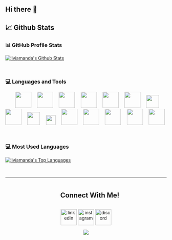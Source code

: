 ## Hi there 👋

## 📈 Github Stats

### 📊 GitHub Profile Stats
<a href="https://github.com/liviamanda/github-readme-stats"><img alt="liviamanda's Github Stats" src="https://github-readme-stats.vercel.app/api?username=liviamanda&show_icons=true&count_private=true&hide=" /></a>

<br/>

### 💻 Languages and Tools

<p align="center">
  <code> <img height="50" src="https://www.vectorlogo.zone/logos/postgresql/postgresql-ar21.svg"> </code> 
  <code> <img height="50" src="https://www.vectorlogo.zone/logos/mongodb/mongodb-ar21.svg"> </code>
  <code> <img height="50" src="https://www.vectorlogo.zone/logos/python/python-ar21.svg"> </code>
  <code> <img height="50" src="https://upload.vectorlogo.zone/logos/pydata_pandas/images/3379b038-0796-45fe-8467-3fba66c10b70.svg"> </code>
  <code> <img height="50" src="https://www.vectorlogo.zone/logos/numpy/numpy-ar21.svg"> </code>
  <code> <img height="50" src="https://www.vectorlogo.zone/logos/tensorflow/tensorflow-ar21.svg"> </code>
  <code> <img height="40" src="https://raw.githubusercontent.com/valohai/ml-logos/master/scipy.svg"> </code>
  <code> <img height="50" src="https://upload.vectorlogo.zone/logos/streamlitio/images/1548df31-a8e4-409b-a034-f2ddaa80670a.svg"> </code>
  <code> <img height="40" src="https://seaborn.pydata.org/_static/logo-wide-lightbg.svg"> </code> 
  <code> <img height="30" src="https://upload.vectorlogo.zone/logos/tableau/images/113a311a-6d5d-4b7e-9193-79807e4844e3.svg"> </code> 
  <code> <img height="50" src="https://www.vectorlogo.zone/logos/elastic/elastic-ar21.svg"> </code> 
  <code> <img height="50" src="https://www.vectorlogo.zone/logos/microsoft_powerbi/microsoft_powerbi-ar21.svg"> </code> 
  <code> <img height="50" src="https://www.vectorlogo.zone/logos/docker/docker-ar21.svg"> </code> 
  <code> <img height="50" src="https://www.vectorlogo.zone/logos/google_cloud/google_cloud-ar21.svg"> </code>
  <code> <img height="50" src="https://www.vectorlogo.zone/logos/amazon_aws/amazon_aws-ar21.svg"> </code>
</p>

<br/>

### 💻 Most Used Languages
<a href="https://github.com/liviamanda/github-readme-stats"><img alt="liviamanda's Top Languages" src="https://github-readme-stats.vercel.app/api/top-langs/?username=liviamanda&langs_count=10&layout=compact#" /></a>

<br/>

---------

<div id="user-content-toc">
  <ul align="center">
    <summary><h2 style="display: inline-block">Connect With Me!</h2></summary>
  </ul>
</div>

<!--icons and links-->
<p align="center">
<a href="https://www.linkedin.com/in/liviaamanda/" target="blank"><img align="center" src="https://user-images.githubusercontent.com/88904952/234979284-68c11d7f-1acc-4f0c-ac78-044e1037d7b0.png" alt="linkedin" height="50" width="50" /></a>
<a href="https://www.instagram.com/liviamanda/" target="blank"><img align="center" src="https://user-images.githubusercontent.com/88904952/234981169-2dd1e58f-4b7e-468c-8213-034ba62156c3.png" alt="instagram" height="50" width="50" /></a>
<a href="https://discordapp.com/users/livia9315" target="blank"><img align="center" src="https://user-images.githubusercontent.com/88904952/234982627-019fd336-6248-453c-9b05-97c13fd1d207.png" alt="discord" height="50" width="50" /></a>
  
</p>


<!--profile visit count-->
<div align="center">
  
[![](https://visitcount.itsvg.in/api?id=liviamandat&icon=3&color=6)](https://visitcount.itsvg.in)
  
</div>

